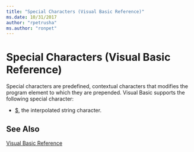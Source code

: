 ```yaml
---
title: "Special Characters (Visual Basic Reference)"
ms.date: 10/31/2017
author: "rpetrusha"
ms.author: "ronpet"
---
```

# Special Characters (Visual Basic Reference)

Special characters are predefined, contextual characters that modifies the program element to which they are prepended. Visual Basic supports the following special character: 

- [$](interpolated.md), the interpolated string character.

## See Also  
[Visual Basic Reference](../../../csharp/language-reference/index.md)   


